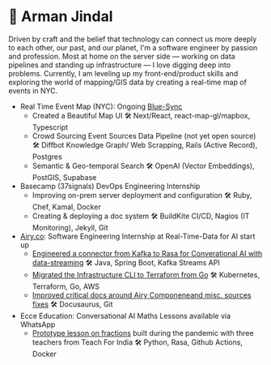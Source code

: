 # 🌊 Arman Jindal

Driven by craft and the belief that technology can connect us more deeply to each other, our past, and our planet, I'm a software engineer by passion and profession. Most at home on the server side — working on data pipelines and standing up infrastructure — I love digging deep into problems. Currently, I am leveling up my front-end/product skills and exploring the world of mapping/GIS data by creating a real-time map of events in NYC. 

- Real Time Event Map (NYC): Ongoing [Blue-Sync](https://github.com/armanjindal/blue-sync)
  - Created a Beautiful Map UI 🛠️ Next/React, react-map-gl/mapbox, Typescript
  - Crowd Sourcing Event Sources Data Pipeline (not yet open source) 🛠️ Diffbot Knowledge Graph/ Web Scrapping, Rails (Active Record), Postgres
  - Semantic & Geo-temporal Search  🛠️ OpenAI (Vector Embeddings), PostGIS, Supabase 
- Basecamp (37signals) DevOps Engineering Internship 
   - Improving on-prem server deployment and configuration 🛠️ Ruby, Chef, Kamal, Docker
   - Creating & deploying a doc system 🛠️ BuildKite CI/CD, Nagios (IT Monitoring), Jekyll, Git
- [Airy.co](https://airy.co/): Software Engineering Internship at Real-Time-Data for AI start up
  - [Engineered a connector from Kafka to Rasa for Converational AI with data-streaming](https://github.com/airyhq/airy/pull/3611) 🛠️ Java, Spring Boot, Kafka Streams API 
  - [Migrated the Infrastructure CLI to Terraform from Go](https://github.com/airyhq/airy/issues/3397) 🛠️ Kubernetes, Terraform, Go, AWS
  - [Improved critical docs around Airy Componeneand misc. sources fixes](https://github.com/airyhq/airy/issues?q=is%3Aclosed+author%3Aarmanjindal+label%3Adocs) 🛠️ Docusaurus, Git
- Ecce Education: Conversational AI Maths Lessons available via WhatsApp
  - [Prototype lesson on fractions](https://github.com/armanjindal/ecce-project_education) built during the pandemic with three teachers from Teach For India 🛠️ Python, Rasa, Github Actions, Docker


